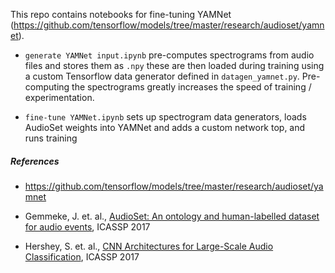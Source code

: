 This repo contains notebooks for fine-tuning YAMNet (https://github.com/tensorflow/models/tree/master/research/audioset/yamnet).

- `generate YAMNet input.ipynb` pre-computes spectrograms from audio files and stores them as `.npy` these are then loaded during training using a custom Tensorflow data generator defined in `datagen_yamnet.py`. Pre-computing the spectrograms greatly increases the speed of training / experimentation.

- `fine-tune YAMNet.ipynb` sets up spectrogram data generators, loads AudioSet weights into YAMNet and adds a custom network top, and runs training

##### References

* https://github.com/tensorflow/models/tree/master/research/audioset/yamnet

* Gemmeke, J. et. al.,
  [AudioSet: An ontology and human-labelled dataset for audio events](https://research.google.com/pubs/pub45857.html),
  ICASSP 2017

* Hershey, S. et. al.,
  [CNN Architectures for Large-Scale Audio Classification](https://research.google.com/pubs/pub45611.html),
  ICASSP 2017